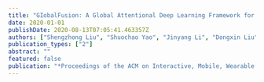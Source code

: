 ```yaml
---
title: "GIobalFusion: A Global Attentional Deep Learning Framework for Multisensor Information Fusion"
date: 2020-01-01
publishDate: 2020-08-13T07:05:41.463357Z
authors: ["Shengzhong Liu", "Shuochao Yao", "Jinyang Li", "Dongxin Liu", "Tianshi Wang", "Huajie Shao", "Tarek Abdelzaher"]
publication_types: ["2"]
abstract: ""
featured: false
publication: "*Proceedings of the ACM on Interactive, Mobile, Wearable and Ubiquitous Technologies*"
---
```



